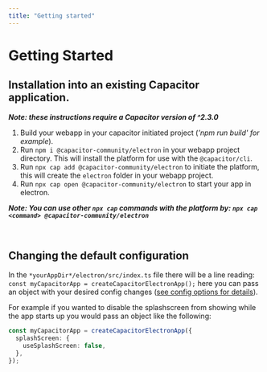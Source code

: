 ```yaml
---
title: "Getting started"
---
```


# **Getting Started**

## Installation into an existing Capacitor application.

**_Note: these instructions require a Capacitor version of ^2.3.0_**

1. Build your webapp in your capacitor initiated project (_'npm run build' for example_).
2. Run `npm i @capacitor-community/electron` in your webapp project directory. This will install the platform for use with the `@capacitor/cli`.
3. Run `npx cap add @capacitor-community/electron` to initiate the platform, this will create the `electron` folder in your webapp project.
4. Run `npx cap open @capacitor-community/electron` to start your app in electron.

**_Note: You can use other `npx cap` commands with the platform by: `npx cap <command> @capacitor-community/electron`_**

<br />

## Changing the default configuration

In the `*yourAppDir*/electron/src/index.ts` file there will be a line reading: `const myCapacitorApp = createCapacitorElectronApp();` here you can pass an object with your desired config changes ([see config options for details](/extra/config-options)).

For example if you wanted to disable the splashscreen from showing while the app starts up you would pass an object like the following:

```typescript
const myCapacitorApp = createCapacitorElectronApp({
  splashScreen: {
    useSplashScreen: false,
  },
});
```
